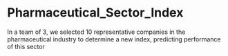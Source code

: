 # Pharmaceutical_Sector_Index
In a team of 3, we selected 10 representative companies in the pharmaceutical industry to determine a new index, predicting performance of this sector
